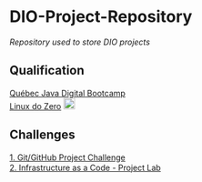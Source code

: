 # DIO-Project-Repository
*Repository used to store DIO projects*

## Qualification
[Québec Java Digital Bootcamp](https://web.dio.me/track/quebec-java-digital) <img src="https://icon-library.com/images/completed-icon/completed-icon-6.jpg" width="15" height="15"><br>
[Linux do Zero](https://web.dio.me/track/linux-do-zero) <img src="https://icon-library.com/images/progress-icon-png/progress-icon-png-28.jpg" width="20" height="20"><br>

## Challenges
[1. Git/GitHub Project Challenge](https://github.com/msc6272/DIO-Project-Repository) <img src="https://icon-library.com/images/completed-icon/completed-icon-6.jpg" width="15" height="15"><br>
[2. Infrastructure as a Code - Project Lab](https://github.com/msc6272/DIO-Project-Repository/LinuxFromZero) <img src="https://icon-library.com/images/completed-icon/completed-icon-6.jpg" width="15" height="15"><br>


<!--
In Progress: <img src="https://images.assetsdelivery.com/compings_v2/roxanabalint/roxanabalint1310/roxanabalint131000294.jpg" width="75" height="37.5">
In Progress: <img src="https://icon-library.com/images/progress-icon-png/progress-icon-png-28.jpg" width="75" height="37.5">
Pending: <img src="https://icon-library.com/images/dda8522d9c_92246.png" width="75" height="37.5">
Completed: <img src="https://icon-library.com/images/completed-icon/completed-icon-6.jpg" width="15" height="15">
-->
